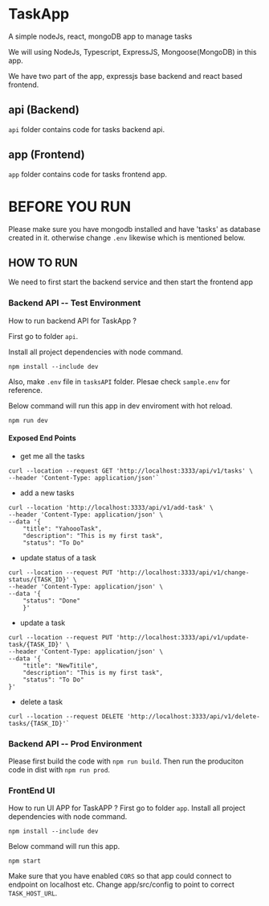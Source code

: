 # TaskApp
A simple nodeJs, react, mongoDB app to manage tasks

We will using NodeJs, Typescript, ExpressJS, Mongoose(MongoDB) in this app.

We have two part of the app, expressjs base backend and react based frontend.
## api (Backend)
`api` folder contains code for tasks backend api.

## app (Frontend)
`app` folder contains code for tasks frontend app.

# BEFORE YOU RUN
Please make sure you have mongodb installed and have 'tasks' as database created in it. otherwise change `.env` likewise which is mentioned below.

## HOW TO RUN
We need to first start the backend service and then start the frontend app

### Backend API -- Test Environment
How to run backend API for TaskApp ?

First go to folder `api`.

Install all project dependencies with node command.
```
npm install --include dev
```

Also, make `.env` file in  `tasksAPI` folder. Plesae check `sample.env` for reference.

Below command will run this app in dev enviroment with hot reload.
```
npm run dev
```

#### Exposed End Points
- get me all the tasks
```
curl --location --request GET 'http://localhost:3333/api/v1/tasks' \
--header 'Content-Type: application/json'`
```

- add a new tasks
```
curl --location 'http://localhost:3333/api/v1/add-task' \
--header 'Content-Type: application/json' \
--data '{
    "title": "YahoooTask",
    "description": "This is my first task",
    "status": "To Do"
```

- update status of a task
```
curl --location --request PUT 'http://localhost:3333/api/v1/change-status/{TASK_ID}' \
--header 'Content-Type: application/json' \
--data '{
    "status": "Done"
    }'
```


- update a task
```
curl --location --request PUT 'http://localhost:3333/api/v1/update-task/{TASK_ID}' \
--header 'Content-Type: application/json' \
--data '{
    "title": "NewTitile",
    "description": "This is my first task",
    "status": "To Do"
}'
```
- delete a task
```
curl --location --request DELETE 'http://localhost:3333/api/v1/delete-tasks/{TASK_ID}'`
```

### Backend API -- Prod Environment
Please first build the code with ```npm run build```.
Then run the produciton code in dist with ```npm run prod```.

### FrontEnd UI 
How to run UI APP for TaskAPP ?
First go to folder `app`.
Install all project dependencies with node command.
```
npm install --include dev
```

Below command will run this app.
```
npm start
```

Make sure that you have enabled `CORS` so that app could connect to endpoint on localhost etc.
Change app/src/config to point to correct `TASK_HOST_URL`.
